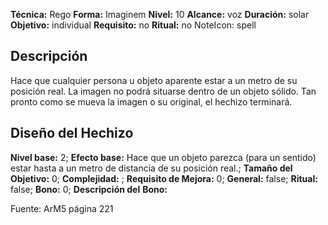 
**Técnica:** Rego
**Forma:** Imaginem
**Nivel:** 10
**Alcance:** voz 
**Duración:** solar  
**Objetivo:** individual
**Requisito:** no
**Ritual:** no
NoteIcon: spell




## Descripción 
<p>Hace que cualquier persona u objeto aparente estar a un metro de su posición real. La imagen no podrá situarse dentro de un objeto sólido. Tan pronto como se mueva la imagen o su original, el hechizo terminará.</p>

## Diseño del Hechizo 

**Nivel base:** 2; **Efecto base:** Hace que un objeto parezca (para un sentido) estar hasta a un metro de distancia de su posición real.;  **Tamaño del **Objetivo:**** 0; **Complejidad:** ; **Requisito de Mejora:** 0; **General:** false; **Ritual:** false; **Bono:** 0; **Descripción del** **Bono:** 

Fuente: ArM5 página 221